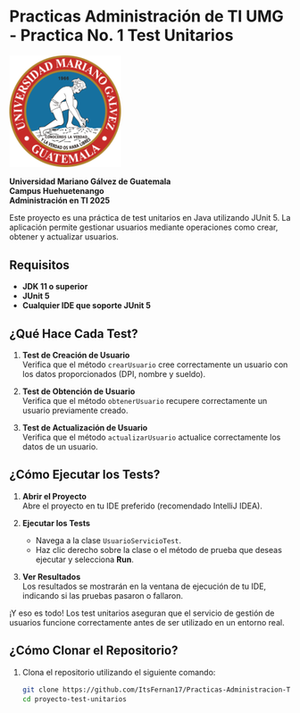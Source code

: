 # Practicas Administración de TI UMG - Practica No. 1 Test Unitarios

<img src="./src/img/Umg.png" alt="Logo de la UMG" width="200" />

**Universidad Mariano Gálvez de Guatemala**  
**Campus Huehuetenango**  
**Administración en TI 2025**

Este proyecto es una práctica de test unitarios en Java utilizando JUnit 5. La aplicación permite gestionar usuarios mediante operaciones como crear, obtener y actualizar usuarios.

## Requisitos

- **JDK 11 o superior**
- **JUnit 5**
- **Cualquier IDE que soporte JUnit 5**

## ¿Qué Hace Cada Test?

1. **Test de Creación de Usuario**  
   Verifica que el método `crearUsuario` cree correctamente un usuario con los datos proporcionados (DPI, nombre y sueldo).

2. **Test de Obtención de Usuario**  
   Verifica que el método `obtenerUsuario` recupere correctamente un usuario previamente creado.

3. **Test de Actualización de Usuario**  
   Verifica que el método `actualizarUsuario` actualice correctamente los datos de un usuario.

## ¿Cómo Ejecutar los Tests?

1. **Abrir el Proyecto**  
   Abre el proyecto en tu IDE preferido (recomendado IntelliJ IDEA).

2. **Ejecutar los Tests**  
   - Navega a la clase `UsuarioServicioTest`.
   - Haz clic derecho sobre la clase o el método de prueba que deseas ejecutar y selecciona **Run**.

3. **Ver Resultados**  
   Los resultados se mostrarán en la ventana de ejecución de tu IDE, indicando si las pruebas pasaron o fallaron.

¡Y eso es todo! Los test unitarios aseguran que el servicio de gestión de usuarios funcione correctamente antes de ser utilizado en un entorno real.

## ¿Cómo Clonar el Repositorio?

1. Clona el repositorio utilizando el siguiente comando:

   ```bash
   git clone https://github.com/ItsFernan17/Practicas-Administracion-TI-2025.git
   cd proyecto-test-unitarios